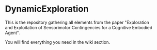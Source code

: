 # DynamicExploration

This is the repository gathering all elements from the paper "Exploration and Exploitation of Sensorimotor Contingencies for a Cognitive Embodied Agent".

You will find everything you need in the wiki section.
